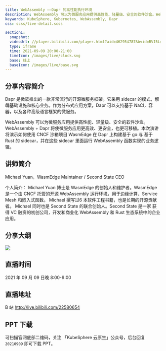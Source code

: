 ```yaml
---
title: WebAssembly ——Dapr 的高性能执行环境
description: WebAssembly 可以为微服务应用提供高性能、轻量级、安全的软件沙盒。WebAssembly + Dapr 将使微服务应用更高效、更安全，也更可移植。本次演讲将演示如何使用 CNCF 沙箱项目 WasmEdge 在 Dapr 上构建基于 go 与 基于 Rust  的 sidecar，并在这些 sidecar 里面运行 WebAssembly 函数实现的业务逻辑。
keywords: KubeSphere, Kubernetes, WebAssembly, Dapr
css: scss/live-detail.scss

section1:
  snapshot: 
  videoUrl: //player.bilibili.com/player.html?aid=462954787&bvid=BV15L411x7D5&cid=405889914&page=1&high_quality=1
  type: iframe
  time: 2021-09-09 20:00-21:00
  timeIcon: /images/live/clock.svg
  base: 线上
  baseIcon: /images/live/base.svg
---
```

## 分享内容简介

Dapr 是微软推出的一款非常流行的开源微服务框架。它采用 sidecar 的模式，解耦基础设施和核心业务。作为分布式应用方案，Dapr 可以支持基于 NaCl，容器，以及各种高级语言框架的微服务。

WebAssembly 可以为微服务应用提供高性能、轻量级、安全的软件沙盒。WebAssembly + Dapr 将使微服务应用更高效、更安全，也更可移植。本次演讲将演示如何使用 CNCF 沙箱项目 WasmEdge 在 Dapr 上构建基于 go 与 基于 Rust  的 sidecar，并在这些 sidecar 里面运行 WebAssembly 函数实现的业务逻辑。

## 讲师简介

Michael Yuan，WasmEdge Maintainer / Second State CEO 

个人简介：
Michael Yuan 博士是 WasmEdge 的创始人和维护者。WasmEdge 是一个由 CNCF 托管的开源 WebAssembly 运行环境，用于边缘计算、Service Mesh 和嵌入式函数。 Michael 撰写过6 本软件工程书籍，也是长期的开源贡献者。 Michael 同时也是 Second State 的联合创始人。Second State 是一家 获得 VC 融资的初创公司，开发和商业化 WebAssembly 和 Rust 生态系统中的企业应用。

## 分享大纲

![](https://pek3b.qingstor.com/kubesphere-community/images/wasm0909-live.png)

## 直播时间

2021 年 09 月 09 日晚 8:00-9:00

## 直播地址

B 站  http://live.bilibili.com/22580654

## PPT 下载

可扫描官网底部二维码，关注 「KubeSphere 云原生」公众号，后台回复 `20210909` 即可下载 PPT。
